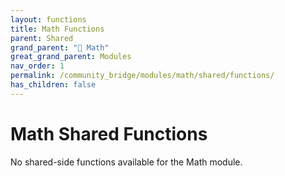 ```yaml
---
layout: functions
title: Math Functions
parent: Shared
grand_parent: "🔢 Math"
great_grand_parent: Modules
nav_order: 1
permalink: /community_bridge/modules/math/shared/functions/
has_children: false
---
```


# Math Shared Functions
No shared-side functions available for the Math module.
